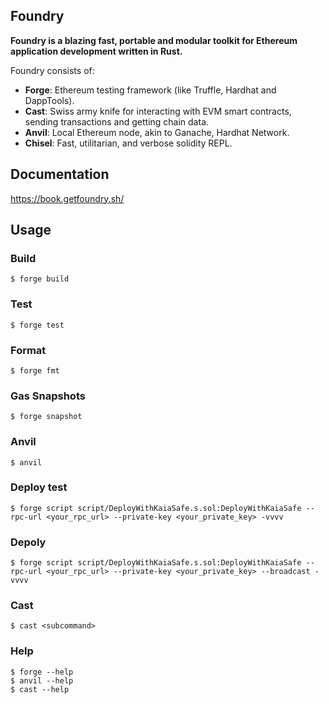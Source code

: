 ## Foundry

**Foundry is a blazing fast, portable and modular toolkit for Ethereum application development written in Rust.**

Foundry consists of:

- **Forge**: Ethereum testing framework (like Truffle, Hardhat and DappTools).
- **Cast**: Swiss army knife for interacting with EVM smart contracts, sending transactions and getting chain data.
- **Anvil**: Local Ethereum node, akin to Ganache, Hardhat Network.
- **Chisel**: Fast, utilitarian, and verbose solidity REPL.

## Documentation

https://book.getfoundry.sh/

## Usage

### Build

```shell
$ forge build
```

### Test

```shell
$ forge test
```

### Format

```shell
$ forge fmt
```

### Gas Snapshots

```shell
$ forge snapshot
```

### Anvil

```shell
$ anvil
```

### Deploy test

```shell
$ forge script script/DeployWithKaiaSafe.s.sol:DeployWithKaiaSafe --rpc-url <your_rpc_url> --private-key <your_private_key> -vvvv
```

### Depoly

```shell
$ forge script script/DeployWithKaiaSafe.s.sol:DeployWithKaiaSafe --rpc-url <your_rpc_url> --private-key <your_private_key> --broadcast -vvvv
```

### Cast

```shell
$ cast <subcommand>
```

### Help

```shell
$ forge --help
$ anvil --help
$ cast --help
```
